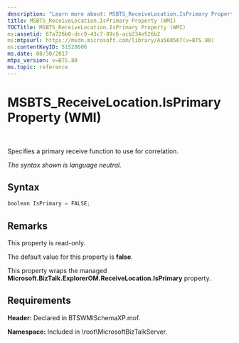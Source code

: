 ```yaml
---
description: "Learn more about: MSBTS_ReceiveLocation.IsPrimary Property (WMI)"
title: MSBTS_ReceiveLocation.IsPrimary Property (WMI)
TOCTitle: MSBTS_ReceiveLocation.IsPrimary Property (WMI)
ms:assetid: 67a726b0-dcc9-43c7-89c6-acb234e526b2
ms:mtpsurl: https://msdn.microsoft.com/library/Aa560567(v=BTS.80)
ms:contentKeyID: 51528606
ms.date: 08/30/2017
mtps_version: v=BTS.80
ms.topic: reference
---
```


# MSBTS\_ReceiveLocation.IsPrimary Property (WMI)

 

Specifies a primary receive function to use for correlation.

*The syntax shown is language neutral.*

## Syntax

```C#
boolean IsPrimary = FALSE;  
```

## Remarks

This property is read-only.

The default value for this property is **false**.

This property wraps the managed **Microsoft.BizTalk.ExplorerOM.ReceiveLocation.IsPrimary** property.

## Requirements

**Header:** Declared in BTSWMISchemaXP.mof.

**Namespace:** Included in \\root\\MicrosoftBizTalkServer.

